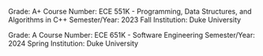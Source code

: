 Grade: A+
Course Number: ECE 551K - Programming, Data Structures, and Algorithms in C++
Semester/Year: 2023 Fall
Institution: Duke University



Grade: A
Course Number: ECE 651K - Software Engineering
Semester/Year: 2024 Spring
Institution: Duke University



